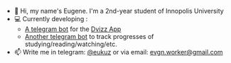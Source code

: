 - 👋 Hi, my name's Eugene. I'm a 2nd-year student of Innopolis University
- 💻 Currently developing :
  - [A telegram bot](https://t.me/dvizz_app_bot) for the [Dvizz App](https://dvizz.io/)
  - [Another telegram bot](https://github.com/eukuz/ProgressTrackBot) to track progresses of studying/reading/watching/etc.  
- 📫 Write me in telegram: [@eukuz](https://t.me/eukuz) or via email: evgn.worker@gmail.com
